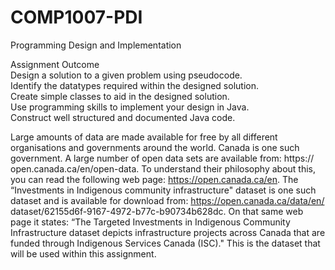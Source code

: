 # COMP1007-PDI
Programming Design and Implementation

<p> Assignment Outcome <br>
Design a solution to a given problem using pseudocode.<br>
Identify the datatypes required within the designed solution.<br>
Create simple classes to aid in the designed solution.<br>
Use programming skills to implement your design in Java.<br>
Construct well structured and documented Java code.</p>

Large amounts of data are made available for free by all different 
organisations and governments around the world. Canada is one such 
government. A large number of open data sets are available from: https://
 open.canada.ca/en/open-data. To understand their philosophy about this, you 
can read the following web page: https://open.canada.ca/en. 
The “Investments in Indigenous community infrastructure" dataset is one such 
dataset and is available for download from: https://open.canada.ca/data/en/
 dataset/62155d6f-9167-4972-b77c-b90734b628dc. On that same web page it 
states: “The Targeted Investments in Indigenous Community Infrastructure 
dataset depicts infrastructure projects across Canada that are funded 
through Indigenous Services Canada (ISC)." 
This is the dataset that will be used within this assignment.
